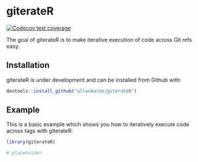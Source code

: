 
# giterateR

<!-- badges: start -->
[![Codecov test coverage](https://codecov.io/gh/allenbaron/giterateR/branch/main/graph/badge.svg)](https://codecov.io/gh/allenbaron/giterateR?branch=main)
<!-- badges: end -->

The goal of giterateR is to make iterative execution of code across Git refs
easy.

## Installation

giterateR is under development and can be installed from Github with:

``` r
devtools::install_github("allenbaron/giterateR")
```

## Example

This is a basic example which shows you how to iteratively execute code across
tags with giterateR:

``` r
library(giterateR)

# placeholder
```

